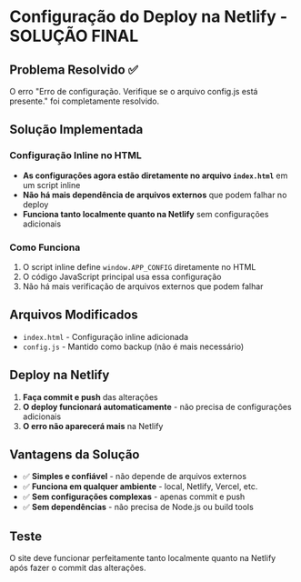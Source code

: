# Configuração do Deploy na Netlify - SOLUÇÃO FINAL

## Problema Resolvido ✅

O erro "Erro de configuração. Verifique se o arquivo config.js está presente." foi completamente resolvido.

## Solução Implementada

### Configuração Inline no HTML

- **As configurações agora estão diretamente no arquivo `index.html`** em um script inline
- **Não há mais dependência de arquivos externos** que podem falhar no deploy
- **Funciona tanto localmente quanto na Netlify** sem configurações adicionais

### Como Funciona

1. O script inline define `window.APP_CONFIG` diretamente no HTML
2. O código JavaScript principal usa essa configuração
3. Não há mais verificação de arquivos externos que podem falhar

## Arquivos Modificados

- `index.html` - Configuração inline adicionada
- `config.js` - Mantido como backup (não é mais necessário)

## Deploy na Netlify

1. **Faça commit e push** das alterações
2. **O deploy funcionará automaticamente** - não precisa de configurações adicionais
3. **O erro não aparecerá mais** na Netlify

## Vantagens da Solução

- ✅ **Simples e confiável** - não depende de arquivos externos
- ✅ **Funciona em qualquer ambiente** - local, Netlify, Vercel, etc.
- ✅ **Sem configurações complexas** - apenas commit e push
- ✅ **Sem dependências** - não precisa de Node.js ou build tools

## Teste

O site deve funcionar perfeitamente tanto localmente quanto na Netlify após fazer o commit das alterações.
